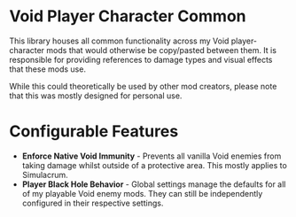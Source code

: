 # Void Player Character Common

This library houses all common functionality across my Void player-character mods that would otherwise be copy/pasted between them. It is responsible for providing references to damage types and visual effects that these mods use.

While this could theoretically be used by other mod creators, please note that this was mostly designed for personal use.

# Configurable Features

* **Enforce Native Void Immunity** - Prevents all vanilla Void enemies from taking damage whilst outside of a protective area. This mostly applies to Simulacrum.
* **Player Black Hole Behavior** - Global settings manage the defaults for all of my playable Void enemy mods. They can still be independently configured in their respective settings.